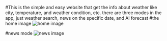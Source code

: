 #This is the simple and easy website that get the info about weather like city, temperature, and weather condition, etc.
there are three modes in the app, just weather search, news on the specific date, and AI forecast
#the home image
![home image](../weather-app-react/src/screenshot2.png)

#news mode
![news image](../weather-app-react/src/screenshot1.png)
